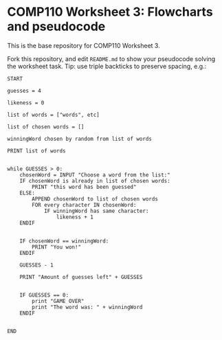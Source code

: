 # COMP110 Worksheet 3: Flowcharts and pseudocode

This is the base repository for COMP110 Worksheet 3.

Fork this repository, and edit `README.md` to show your pseudocode solving the worksheet task. Tip: use triple backticks to preserve spacing, e.g.:

```
START

guesses = 4

likeness = 0

list of words = ["words", etc]

list of chosen words = []

winningWord chosen by random from list of words

PRINT list of words


while GUESSES > 0:
	chosenWord = INPUT "Choose a word from the list:"
	IF chosenWord is already in list of chosen words:
		PRINT "this word has been guessed"
	ELSE:
		APPEND chosenWord to list of chosen words
		FOR every character IN chosenWord:
			IF winningWord has same character:
				likeness + 1
	ENDIF

	
	IF chosenWord == winningWord:
		PRINT "You won!"
	ENDIF
	
	GUESSES - 1
	
	PRINT "Amount of guesses left" + GUESSES


	IF GUESSES == 0:
		print "GAME OVER"
		print "The word was: " + winningWord
	ENDIF


END
```
